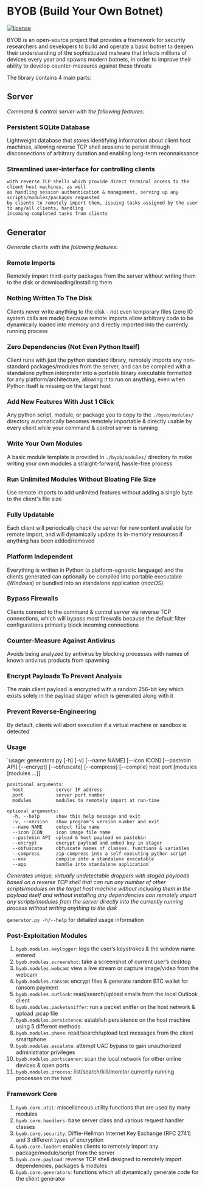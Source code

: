 # BYOB (Build Your Own Botnet)
[![license](https://img.shields.io/badge/license-GPL--3.0-green.svg)](https://github.com/colental/byob/blob/master/LICENSE)

BYOB is an open-source project that provides a framework for security researchers 
and developers to build and operate a basic botnet to deepen their understanding
of the sophisticated malware that infects millions of devices every year and spawns
modern botnets, in order to improve their ability to develop counter-measures against 
these threats

The library contains 4 main parts:

## Server   

*Command & control server with the following features:*

### Persistent SQLite Database

Lightweight database that stores identifying information about client host machines, 
allowing reverse TCP shell sessions to persist through disconnections of arbitrary
duration and enabling long-term reconnaissance 

### Streamlined user-interface for controlling clients
    with reverse TCP shells which provide direct terminal access to the client host machines, as well
    as handling session authentication & management, serving up any scripts/modules/packages requested
    by clients to remotely import them, issuing tasks assigned by the user to any/all clients, handling
    incoming completed tasks from clients

## Generator

*Generate clients with the following features:*

### Remote Imports

Remotely import third-party packages from the server without writing them 
to the disk or downloading/installing them

### Nothing Written To The Disk 

Clients never write anything to the disk - not even temporary files (zero IO
system calls are made) because remote imports allow arbitrary code to be 
dynamically loaded into memory and directly imported into the currently running 
process

### Zero Dependencies (Not Even Python Itself)

Client runs with just the python standard library, remotely imports any non-standard
packages/modules from the server, and can be compiled with a standalone python 
interpreter into a portable binary executable formatted for any platform/architecture,
allowing it to run on anything, even when Python itself is missing on the target host

### Add New Features With Just 1 Click 

Any python script, module, or package you to copy to the `./byob/modules/` directory
automatically becomes remotely importable & directly usable by every client while 
your command & control server is running

### Write Your Own Modules

A basic module template is provided in `./byob/modules/` directory to make writing
your own modules a straight-forward, hassle-free process

### Run Unlimited Modules Without Bloating File Size

Use remote imports to add unlimited features without adding a single byte to the
client's file size 

### Fully Updatable

Each client will periodically check the server for new content available for
remote import, and will dynamically update its in-memory resources
if anything has been added/removed

### Platform Independent

Everything is written in Python (a platform-agnostic language) and the clients
generated can optionally be compiled into portable executable (*Windows*) or
bundled into an standalone application (*macOS*)

### Bypass Firewalls

Clients connect to the command & control server via reverse TCP connections, which
will bypass most firewalls because the default filter configurations primarily
block incoming connections

### Counter-Measure Against Antivirus

Avoids being analyzed by antivirus by blocking processes with names of known antivirus
products from spawning

### Encrypt Payloads To Prevent Analysis

The main client payload is encrypted with a random 256-bit key which exists solely
in the payload stager which is generated along with it

### Prevent Reverse-Engineering

By default, clients will abort execution if a virtual machine or sandbox is detected


### Usage 

`usage: generators.py [-h] [-v] [--name NAME] [--icon ICON] [--pastebin API]
                         [--encrypt] [--obfuscate] [--compress] [--compile]
                         host port [modules [modules ...]]

    positional arguments:
      host            server IP address
      port            server port number
      modules         modules to remotely import at run-time

    optional arguments:
      -h, --help      show this help message and exit
      -v, --version   show program's version number and exit
      --name NAME     output file name
      --icon ICON     icon image file name
      --pastebin API  upload & host payload on pastebin
      --encrypt       encrypt payload and embed key in stager
      --obfuscate     obfuscate names of classes, functions & variables
      --compress      zip-compress into a self-executing python script
      --exe           compile into a standalone executable
      --app           bundle into standalone application`

   *Generates unique, virtually undetectable droppers with staged payloads
   based on a reverse TCP shell that can run any number of other scripts/modules
   on the target host machine without including them in the payload itself and
   without installing any dependencies can remotely import any scripts/modules
   from the server directly into the currently running process without writing
   anything to the disk*

   `generator.py -h/--help` for detailed usage information

### Post-Exploitation Modules

   1) `byob.modules.keylogger`: logs the user’s keystrokes & the window name entered
   2) `byob.modules.screenshot`: take a screenshot of current user’s desktop
   3) `byob.modules.webcam`: view a live stream or capture image/video from the webcam
   4) `byob.modules.ransom`: encrypt files & generate random BTC wallet for ransom payment
   5) `byob.modules.outlook`: read/search/upload emails from the local Outlook client
   6) `byob.modules.packetsniffer`: run a packet sniffer on the host network & upload .pcap file
   7) `byob.modules.persistence`: establish persistence on the host machine using 5 different methods
   8) `byob.modules.phone`: read/search/upload text messages from the client smartphone
   9) `byob.modules.escalate`: attempt UAC bypass to gain unauthorized administrator privileges
   10) `byob.modules.portscanner`: scan the local network for other online devices & open ports
   11) `byob.modules.process`: list/search/kill/monitor currently running processes on the host

### Framework Core

   1) `byob.core.util`: miscellaneous utility functions that are used by many modules
   2) `byob.core.handlers`: base server class and various request handler classes
   3) `byob.core.security`: Diffie-Hellman Internet Key Exchange (RFC 2741) and 3 different types of encryption
   4) `byob.core.loader`: enables clients to remotely import any package/module/script from the server
   5) `byob.core.payload`: reverse TCP shell designed to remotely import dependencies, packages & modules
   6) `byob.core.generators`: functions which all dynamically generate code for the client generator

